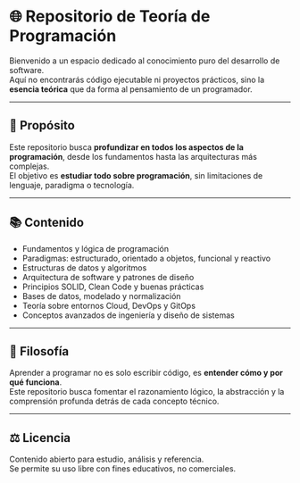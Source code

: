 # 🌐 Repositorio de Teoría de Programación

Bienvenido a un espacio dedicado al conocimiento puro del desarrollo de software.  
Aquí no encontrarás código ejecutable ni proyectos prácticos, sino la **esencia teórica** que da forma al pensamiento de un programador.

---

## 🎯 Propósito

Este repositorio busca **profundizar en todos los aspectos de la programación**, desde los fundamentos hasta las arquitecturas más complejas.  
El objetivo es **estudiar todo sobre programación**, sin limitaciones de lenguaje, paradigma o tecnología.

---

## 📚 Contenido

- Fundamentos y lógica de programación  
- Paradigmas: estructurado, orientado a objetos, funcional y reactivo  
- Estructuras de datos y algoritmos  
- Arquitectura de software y patrones de diseño  
- Principios SOLID, Clean Code y buenas prácticas  
- Bases de datos, modelado y normalización  
- Teoría sobre entornos Cloud, DevOps y GitOps  
- Conceptos avanzados de ingeniería y diseño de sistemas  

---

## 🧠 Filosofía

Aprender a programar no es solo escribir código, es **entender cómo y por qué funciona**.  
Este repositorio busca fomentar el razonamiento lógico, la abstracción y la comprensión profunda detrás de cada concepto técnico.

---

## ⚖️ Licencia

Contenido abierto para estudio, análisis y referencia.  
Se permite su uso libre con fines educativos, no comerciales.
